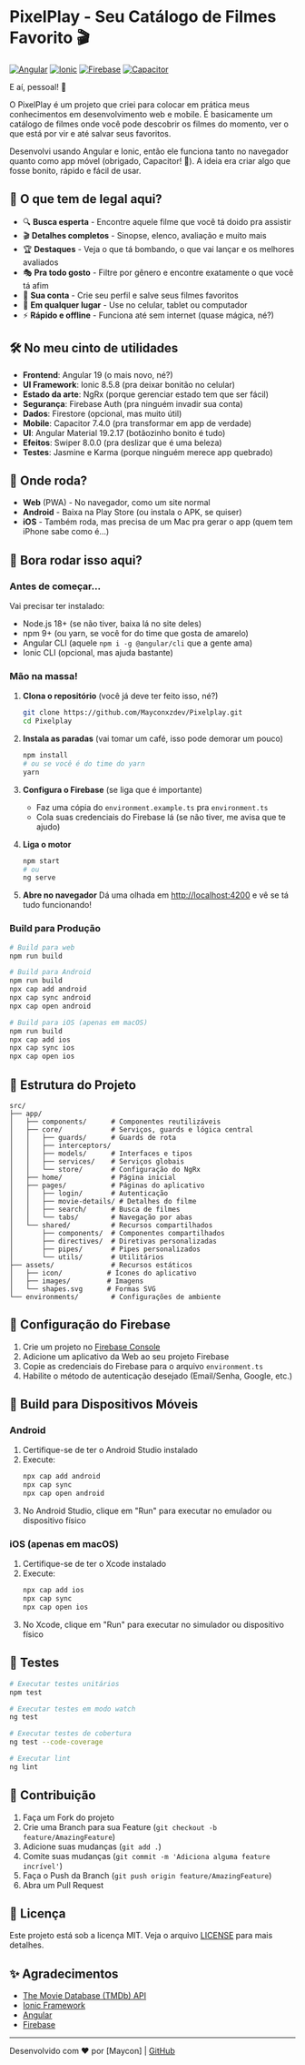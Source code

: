 # PixelPlay - Seu Catálogo de Filmes Favorito 🎬

[![Angular](https://img.shields.io/badge/Angular-DD0031?style=for-the-badge&logo=angular&logoColor=white)](https://angular.io/)
[![Ionic](https://img.shields.io/badge/Ionic-3880FF?style=for-the-badge&logo=ionic&logoColor=white)](https://ionicframework.com/)
[![Firebase](https://img.shields.io/badge/Firebase-FFCA28?style=for-the-badge&logo=firebase&logoColor=black)](https://firebase.google.com/)
[![Capacitor](https://img.shields.io/badge/Capacitor-119EFF?style=for-the-badge&logo=capacitor&logoColor=white)](https://capacitorjs.com/)

E aí, pessoal! 👋

O PixelPlay é um projeto que criei para colocar em prática meus conhecimentos em desenvolvimento web e mobile. É basicamente um catálogo de filmes onde você pode descobrir os filmes do momento, ver o que está por vir e até salvar seus favoritos.

Desenvolvi usando Angular e Ionic, então ele funciona tanto no navegador quanto como app móvel (obrigado, Capacitor! 🙌). A ideia era criar algo que fosse bonito, rápido e fácil de usar.

## 🎯 O que tem de legal aqui?

- 🔍 **Busca esperta** - Encontre aquele filme que você tá doido pra assistir
- 🎬 **Detalhes completos** - Sinopse, elenco, avaliação e muito mais
- 🏆 **Destaques** - Veja o que tá bombando, o que vai lançar e os melhores avaliados
- 🎭 **Pra todo gosto** - Filtre por gênero e encontre exatamente o que você tá afim
- 🔐 **Sua conta** - Crie seu perfil e salve seus filmes favoritos
- 📱 **Em qualquer lugar** - Use no celular, tablet ou computador
- ⚡ **Rápido e offline** - Funciona até sem internet (quase mágica, né?)

## 🛠️ No meu cinto de utilidades

- **Frontend**: Angular 19 (o mais novo, né?)
- **UI Framework**: Ionic 8.5.8 (pra deixar bonitão no celular)
- **Estado da arte**: NgRx (porque gerenciar estado tem que ser fácil)
- **Segurança**: Firebase Auth (pra ninguém invadir sua conta)
- **Dados**: Firestore (opcional, mas muito útil)
- **Mobile**: Capacitor 7.4.0 (pra transformar em app de verdade)
- **UI**: Angular Material 19.2.17 (botãozinho bonito é tudo)
- **Efeitos**: Swiper 8.0.0 (pra deslizar que é uma beleza)
- **Testes**: Jasmine e Karma (porque ninguém merece app quebrado)

## 📱 Onde roda?

- **Web** (PWA) - No navegador, como um site normal
- **Android** - Baixa na Play Store (ou instala o APK, se quiser)
- **iOS** - Também roda, mas precisa de um Mac pra gerar o app (quem tem iPhone sabe como é...)

## 🚀 Bora rodar isso aqui?

### Antes de começar...

Vai precisar ter instalado:
- Node.js 18+ (se não tiver, baixa lá no site deles)
- npm 9+ (ou yarn, se você for do time que gosta de amarelo)
- Angular CLI (aquele `npm i -g @angular/cli` que a gente ama)
- Ionic CLI (opcional, mas ajuda bastante)

### Mão na massa!

1. **Clona o repositório** (você já deve ter feito isso, né?)
   ```bash
   git clone https://github.com/Mayconxzdev/Pixelplay.git
   cd Pixelplay
   ```

2. **Instala as paradas** (vai tomar um café, isso pode demorar um pouco)
   ```bash
   npm install
   # ou se você é do time do yarn
   yarn
   ```

3. **Configura o Firebase** (se liga que é importante)
   - Faz uma cópia do `environment.example.ts` pra `environment.ts`
   - Cola suas credenciais do Firebase lá (se não tiver, me avisa que te ajudo)

4. **Liga o motor**
   ```bash
   npm start
   # ou
   ng serve
   ```

5. **Abre no navegador**
   Dá uma olhada em [http://localhost:4200](http://localhost:4200) e vê se tá tudo funcionando!

### Build para Produção

```bash
# Build para web
npm run build

# Build para Android
npm run build
npx cap add android
npx cap sync android
npx cap open android

# Build para iOS (apenas em macOS)
npm run build
npx cap add ios
npx cap sync ios
npx cap open ios
```

## 📂 Estrutura do Projeto

```
src/
├── app/
│   ├── components/      # Componentes reutilizáveis
│   ├── core/            # Serviços, guards e lógica central
│   │   ├── guards/      # Guards de rota
│   │   ├── interceptors/
│   │   ├── models/      # Interfaces e tipos
│   │   ├── services/    # Serviços globais
│   │   └── store/       # Configuração do NgRx
│   ├── home/            # Página inicial
│   ├── pages/           # Páginas do aplicativo
│   │   ├── login/       # Autenticação
│   │   ├── movie-details/ # Detalhes do filme
│   │   ├── search/      # Busca de filmes
│   │   └── tabs/        # Navegação por abas
│   └── shared/          # Recursos compartilhados
│       ├── components/  # Componentes compartilhados
│       ├── directives/  # Diretivas personalizadas
│       ├── pipes/       # Pipes personalizados
│       └── utils/       # Utilitários
├── assets/              # Recursos estáticos
│   ├── icon/           # Ícones do aplicativo
│   ├── images/         # Imagens
│   └── shapes.svg      # Formas SVG
└── environments/        # Configurações de ambiente
```

## 🔧 Configuração do Firebase

1. Crie um projeto no [Firebase Console](https://console.firebase.google.com/)
2. Adicione um aplicativo da Web ao seu projeto Firebase
3. Copie as credenciais do Firebase para o arquivo `environment.ts`
4. Habilite o método de autenticação desejado (Email/Senha, Google, etc.)

## 📱 Build para Dispositivos Móveis

### Android

1. Certifique-se de ter o Android Studio instalado
2. Execute:
   ```bash
   npx cap add android
   npx cap sync
   npx cap open android
   ```
3. No Android Studio, clique em "Run" para executar no emulador ou dispositivo físico

### iOS (apenas em macOS)

1. Certifique-se de ter o Xcode instalado
2. Execute:
   ```bash
   npx cap add ios
   npx cap sync
   npx cap open ios
   ```
3. No Xcode, clique em "Run" para executar no simulador ou dispositivo físico

## 🧪 Testes

```bash
# Executar testes unitários
npm test

# Executar testes em modo watch
ng test

# Executar testes de cobertura
ng test --code-coverage

# Executar lint
ng lint
```

## 🤝 Contribuição

1. Faça um Fork do projeto
2. Crie uma Branch para sua Feature (`git checkout -b feature/AmazingFeature`)
3. Adicione suas mudanças (`git add .`)
4. Comite suas mudanças (`git commit -m 'Adiciona alguma feature incrível'`)
5. Faça o Push da Branch (`git push origin feature/AmazingFeature`)
6. Abra um Pull Request

## 📄 Licença

Este projeto está sob a licença MIT. Veja o arquivo [LICENSE](LICENSE) para mais detalhes.

## ✨ Agradecimentos

- [The Movie Database (TMDb) API](https://www.themoviedb.org/)
- [Ionic Framework](https://ionicframework.com/)
- [Angular](https://angular.io/)
- [Firebase](https://firebase.google.com/)

---

Desenvolvido com ❤️ por [Maycon] | [GitHub](https://github.com/Mayconxzdev)
